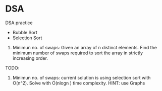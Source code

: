 # DSA
DSA practice

* Bubble Sort
* Selection Sort
1. Minimun no. of swaps: Given an array of n distinct elements. Find the minimum number of swaps required to sort the array in strictly increasing order.



TODO:
1. Minimun no. of swaps: current solution is using selection sort with O(n^2). Solve with O(nlogn ) time complexity. HINT: use Graphs

